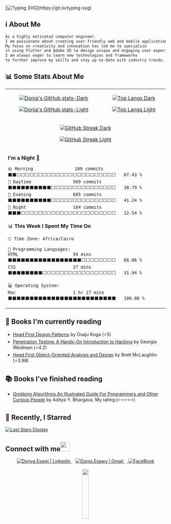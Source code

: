 
[![Typing SVG](https://readme-typing-svg.demolab.com?font=&weight=900&size=42&duration=3000&pause=0&color=00DB38&vCenter=true&multiline=true&repeat=false&random=false&width=900&height=150&separator=;&lines=Hello%2C+tech+wizards!+%F0%9F%91%8B;This+is+Donia+(AKA+Regina+Phalange).)](https://git.io/typing-svg)

## ℹ️ About Me

```css
As a highly motivated computer engineer,
I am passionate about creating user-friendly web and mobile applications.
My focus on creativity and innovation has led me to specialize
in using Flutter and Adobe XD to design unique and engaging user experiences that exceed expectations.
I am always eager to learn new technologies and frameworks
to further improve my skills and stay up-to-date with industry trends.
```


## 📊 Some Stats About Me

<table>
<tr>
<td align="center">

 [![Donia's GitHub stats-Dark](https://github-readme-stats.vercel.app/api?username=DoniaEsawi&theme=transparent&show_icons=true&title_color=00DB38&icon_color=00DB38&border_color=00DB38&hide_border=false&text_color=ffffff&include_all_commits=true&show=prs_merged#gh-dark-mode-only)](https://github.com/DoniaEsawi/github-readme-stats#gh-dark-mode-only)

[![Donia's GitHub stats-Light](https://github-readme-stats.vercel.app/api?username=DoniaEsawi&theme=transparent&bg_color=ffffff&show_icons=true&title_color=00DB38&icon_color=00DB38&border_color=00DB38&hide_border=false&text_color=000000&include_all_commits=true&show=prs_merged#gh-light-mode-only)](https://github.com/DoniaEsawi/github-readme-stats#gh-light-mode-only)

</td>

<td align="center">

[![Top Langs Dark](https://github-readme-stats.vercel.app/api/top-langs?username=DoniaEsawi&hide=Jupyter%20Notebook,html,css,verilog&layout=donut&theme=transparent&border_color=00DB38&text_color=ffffff&title_color=00DB38#gh-dark-mode-only)](https://github.com/DoniaEsawi/github-readme-stats#gh-dark-mode-only)

[![Top Langs Light](https://github-readme-stats.vercel.app/api/top-langs?username=DoniaEsawi&hide=Jupyter%20Notebook,html,css,verilog&layout=donut&theme=transparent&border_color=00DB38&text_color=000000&title_color=00DB38#gh-light-mode-only)](https://github.com/DoniaEsawi/github-readme-stats#gh-light-mode-only)

 
</td>

</tr>
<tr>
 <td colspan=2 align="center">

 
 [![GitHub Streak Dark](https://streak-stats.demolab.com/?user=DoniaEsawi&background=transparent&stroke=00DB38&border=00DB38&ring=00DB38&currStreakNum=00DB38&sideNums=00DB38&sideLabels=ffffff&dates=ffffff#gh-dark-mode-only)](https://git.io/streak-stats#gh-dark-mode-only)

  [![GitHub Streak Light](https://streak-stats.demolab.com/?user=DoniaEsawi&background=transparent&stroke=00DB38&border=00DB38&ring=00DB38&currStreakNum=00DB38&sideNums=00DB38&sideLabels=000000&dates=000000#gh-light-mode-only)](https://git.io/streak-stats#gh-light-mode-only)
 

</td>
</tr>


<td colspan = 2 >


<!--START_SECTION:waka-->
**I'm a Night 🦉** 

```text
🌞 Morning                109 commits         ⬛⬛⬜⬜⬜⬜⬜⬜⬜⬜⬜⬜⬜⬜⬜⬜⬜⬜⬜⬜⬜⬜⬜⬜⬜   07.43 % 
🌆 Daytime                569 commits         ⬛⬛⬛⬛⬛⬛⬛⬛⬛⬛⬜⬜⬜⬜⬜⬜⬜⬜⬜⬜⬜⬜⬜⬜⬜   38.79 % 
🌃 Evening                605 commits         ⬛⬛⬛⬛⬛⬛⬛⬛⬛⬛⬜⬜⬜⬜⬜⬜⬜⬜⬜⬜⬜⬜⬜⬜⬜   41.24 % 
🌙 Night                  184 commits         ⬛⬛⬛⬜⬜⬜⬜⬜⬜⬜⬜⬜⬜⬜⬜⬜⬜⬜⬜⬜⬜⬜⬜⬜⬜   12.54 % 
```


📊 **This Week I Spent My Time On** 

```text
🕑︎ Time Zone: Africa/Cairo

💬 Programming Languages: 
HTML                     59 mins             ⬛⬛⬛⬛⬛⬛⬛⬛⬛⬛⬛⬛⬛⬛⬛⬛⬛⬜⬜⬜⬜⬜⬜⬜⬜   68.06 % 
CSS                      27 mins             ⬛⬛⬛⬛⬛⬛⬛⬛⬜⬜⬜⬜⬜⬜⬜⬜⬜⬜⬜⬜⬜⬜⬜⬜⬜   31.94 % 

💻 Operating System: 
Mac                      1 hr 27 mins        ⬛⬛⬛⬛⬛⬛⬛⬛⬛⬛⬛⬛⬛⬛⬛⬛⬛⬛⬛⬛⬛⬛⬛⬛⬛   100.00 % 
```


<!--END_SECTION:waka-->





</td>
</table>


<div align="start"> 

## 📑 Books I'm currently reading 
<!-- GOODREADS-LIST:START -->
- [Head First Design Patterns](https://www.goodreads.com/review/show/6114123054?utm_medium=api&utm_source=rss) by Osaju Koga (⭐️5)
- [Penetration Testing: A Hands-On Introduction to Hacking](https://www.goodreads.com/review/show/6114115270?utm_medium=api&utm_source=rss) by Georgia Weidman (⭐️4.2)
- [Head First Object-Oriented Analysis and Design](https://www.goodreads.com/review/show/6033326680?utm_medium=api&utm_source=rss) by Brett McLaughlin (⭐️3.98)
<!-- GOODREADS-LIST:END -->



## 📚 Books I've finished reading

<!-- READ:START -->
- [Grokking Algorithms An Illustrated Guide For Programmers and Other Curious People](https://www.goodreads.com/review/show/6033325662?utm_medium=api&utm_source=rss) by Aditya Y. Bhargava, My rating:(⭐⭐⭐⭐⭐)
<!-- READ:END -->




## 🌟 Recently, I Starred 

[![Last Stars Display](https://badges.pufler.dev/last-stars/DoniaEsawi?count=6&padding=15&perRow=3)](https://badges.pufler.dev)


## Connect with me<img src="https://raw.githubusercontent.com/alexnaiman/alexnaiman/master/resources/bongocat.gif" height="30px">

<div align="center">
  <a href="https://www.linkedin.com/in/donya-esawi-858719191/">
    <img  alt="Donya Esawi | Linkedin" src="https://img.shields.io/badge/linkedin%20-%230077B5.svg?&style=for-the-badge&logo=linkedin&logoColor=white" />
  </a>&nbsp;&nbsp;
  <a href="mailto:donya.esawi@gmail.com">
    <img  alt="Donia Esawy | Gmail"  src="https://img.shields.io/badge/Gmail-D14836?style=for-the-badge&logo=gmail&logoColor=white" />
  </a>&nbsp;&nbsp;<a href="https://www.facebook.com/donya.abdelfattah">
   <img  alt="FaceBook" src="https://img.shields.io/badge/Facebook-1877F2?style=for-the-badge&logo=facebook&logoColor=white"/> 
   </a>
</div>
</br>
<div align="center">
  <img src="https://media.giphy.com/media/jpVnC65DmYeyRL4LHS/giphy.gif" width="20%">
</div>

</div>



